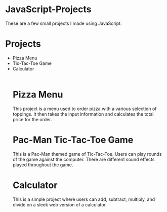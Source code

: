 # JavaScript-Projects
These are a few small projects I made using JavaScript.
<h1>Projects</h1>
  <ul>
    <li>Pizza Menu</li>
    <li>Tic-Tac-Toe Game</li>
    <li>Calculator</li>
  <br>
  <h1>Pizza Menu</h1>
  <p>This project is a menu used to order pizza with a various selection of toppings. It then takes the input information and calculates the total price for the order.
  <br>
  <h1>Pac-Man Tic-Tac-Toe Game</h1>
  <p>This is a Pac-Man themed game of Tic-Tac-Toe. Users can play rounds of the game against the computer. There are different sound effects played throughout the game.</p>
  <h1>Calculator</h1>
  <p>This is a simple project where users can add, subtract, multiply, and divide on a sleek web version of a calculator.

